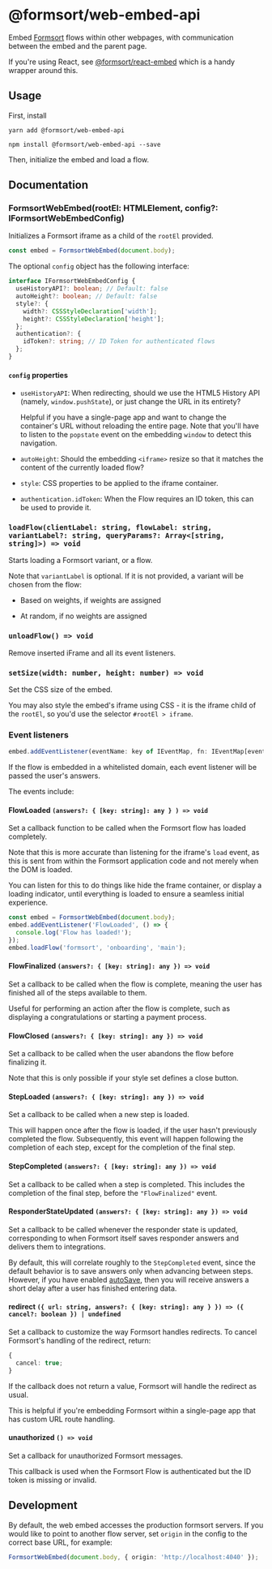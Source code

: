 # @formsort/web-embed-api

Embed [Formsort](https://formsort.com) flows within other webpages, with communication between the embed and the parent page.

If you're using React, see [@formsort/react-embed](../react-embed) which is a handy wrapper around this.

## Usage

First, install

```shell
yarn add @formsort/web-embed-api
```

```shell
npm install @formsort/web-embed-api --save
```

Then, initialize the embed and load a flow.

## Documentation

### FormsortWebEmbed(rootEl: HTMLElement, config?: IFormsortWebEmbedConfig)

Initializes a Formsort iframe as a child of the `rootEl` provided.

```ts
const embed = FormsortWebEmbed(document.body);
```

The optional `config` object has the following interface:

```ts
interface IFormsortWebEmbedConfig {
  useHistoryAPI?: boolean; // Default: false
  autoHeight?: boolean; // Default: false
  style?: {
    width?: CSSStyleDeclaration['width'];
    height?: CSSStyleDeclaration['height'];
  };
  authentication?: {
    idToken?: string; // ID Token for authenticated flows
  };
}
```

#### `config` properties

- `useHistoryAPI`: When redirecting, should we use the HTML5 History API (namely, `window.pushState`), or just change the URL in its entirety?

  Helpful if you have a single-page app and want to change the container's URL without reloading the entire page. Note that you'll have to listen to the `popstate` event on the embedding `window` to detect this navigation.

- `autoHeight`: Should the embedding `<iframe>` resize so that it matches the content of the currently loaded flow?

- `style`: CSS properties to be applied to the iframe container.

- `authentication.idToken`: When the Flow requires an ID token, this can be used to provide it.

### `loadFlow(clientLabel: string, flowLabel: string, variantLabel?: string, queryParams?: Array<[string, string]>) => void`

Starts loading a Formsort variant, or a flow.

Note that `variantLabel` is optional. If it is not provided, a variant will be chosen from the flow:

- Based on weights, if weights are assigned

- At random, if no weights are assigned

### `unloadFlow() => void`

Remove inserted iFrame and all its event listeners.

### `setSize(width: number, height: number) => void`

Set the CSS size of the embed.

You may also style the embed's iframe using CSS - it is the iframe child of the `rootEl`, so you'd use the selector `#rootEl > iframe`.

### Event listeners

```ts
embed.addEventListener(eventName: key of IEventMap, fn: IEventMap[eventName]) => void
```

If the flow is embedded in a whitelisted domain, each event listener will be passed the user's answers.

The events include:

#### FlowLoaded `(answers?: { [key: string]: any } ) => void`

Set a callback function to be called when the Formsort flow has loaded completely.

Note that this is more accurate than listening for the iframe's `load` event, as this is sent from within the Formsort application code and not merely when the DOM is loaded.

You can listen for this to do things like hide the frame container, or display a loading indicator, until everything is loaded to ensure a seamless initial experience.

```ts
const embed = FormsortWebEmbed(document.body);
embed.addEventListener('FlowLoaded', () => {
  console.log('Flow has loaded!');
});
embed.loadFlow('formsort', 'onboarding', 'main');
```

#### FlowFinalized `(answers?: { [key: string]: any }) => void`

Set a callback to be called when the flow is complete, meaning the user has finished all of the steps available to them.

Useful for performing an action after the flow is complete, such as displaying a congratulations or starting a payment process.

#### FlowClosed `(answers?: { [key: string]: any }) => void`

Set a callback to be called when the user abandons the flow before finalizing it.

Note that this is only possible if your style set defines a close button.

#### StepLoaded `(answers?: { [key: string]: any }) => void`

Set a callback to be called when a new step is loaded.

This will happen once after the flow is loaded, if the user hasn't previously completed the flow. Subsequently, this event will happen following the completion of each step, except for the completion of the final step.

#### StepCompleted `(answers?: { [key: string]: any }) => void`

Set a callback to be called when a step is completed. This includes the completion of the final step, before the `"FlowFinalized"` event.

#### ResponderStateUpdated `(answers?: { [key: string]: any }) => void`

Set a callback to be called whenever the responder state is updated, corresponding to when Formsort itself saves responder answers and delivers them to integrations.

By default, this will correlate roughly to the `StepCompleted` event, since the default behavior is to save answers only when advancing between steps. However, if you have enabled [autoSave](https://docs.formsort.com/building-flows/variant-settings/additional-flow-settings#enable-autosave), then you will receive answers a short delay after a user has finished entering data.

#### redirect `({ url: string, answers?: { [key: string]: any } }) => ({ cancel?: boolean }) | undefined`

Set a callback to customize the way Formsort handles redirects. To cancel Formsort's handling of the redirect, return:

```typescript
{
  cancel: true;
}
```

If the callback does not return a value, Formsort will handle the redirect as usual.

This is helpful if you're embedding Formsort within a single-page app that has custom URL route handling.

#### unauthorized `() => void`

Set a callback for unauthorized Formsort messages.

This callback is used when the Formsort Flow is authenticated but the ID token is missing or invalid.

## Development

By default, the web embed accesses the production formsort servers. If you would like to point to another flow server, set `origin` in the config to the correct base URL, for example:

```ts
FormsortWebEmbed(document.body, { origin: 'http://localhost:4040' });
```
